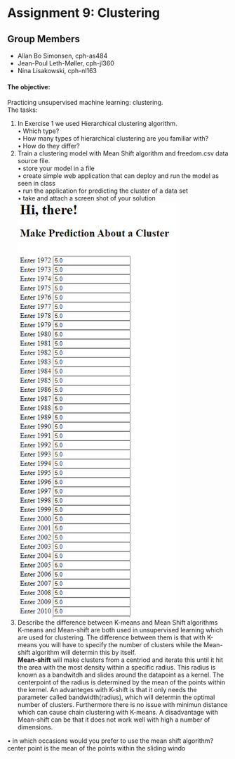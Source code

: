 # Assignment 9: Clustering

## Group Members

- Allan Bo Simonsen, cph-as484
- Jean-Poul Leth-Møller, cph-jl360
- Nina Lisakowski, cph-nl163


#### The objective:
Practicing unsupervised machine learning: clustering.  
The tasks:  
1. In Exercise 1 we used Hierarchical clustering algorithm.  
• Which type?  
• How many types of hierarchical clustering are you familiar with?  
• How do they differ?  
2. Train a clustering model with Mean Shift algorithm and freedom.csv data source
file.  
• store your model in a file  
• create simple web application that can deploy and run the model as seen in class  
• run the application for predicting the cluster of a data set  
• take and attach a screen shot of your solution  
![Billede](https://github.com/Jean-Poul/Assignment-9-Clustering/blob/main/Udklip1.PNG)
3. Describe the difference between K-means and Mean Shift algorithms  
K-means and Mean-shift are both used in unsupervised learning which are used for clustering. The difference between them is that with K-means you will have to specify the number of clusters while the Mean-shift algorithm will determin this by itself.  
**Mean-shift** will make clusters from a centriod and iterate this until it hit the area with the most density within a specific radius. This radius is known as a bandwitdh and slides around the datapoint as a kernel. The centerpoint of the radius is determined by the mean of the points within the kernel. An advanteges with K-shift is that it only needs the parameter called bandwidth(radius), which will determin the optimal number of clusters. Furthermore there is no issue with minimun distance which can cause chain clustering with K-means. A disadvantage with Mean-shift can be that it does not work well with high a number of dimensions.
  
• in which occasions would you prefer to use the mean shift algorithm?  
center point is the mean of the points within the sliding
windo
